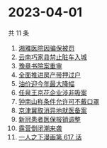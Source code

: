 # 2023-04-01

共 11 条

<!-- BEGIN -->
<!-- 最后更新时间 Sat Apr 01 2023 12:08:13 GMT+0800 (China Standard Time) -->

1. [湘雅医院因骗保被罚](https://www.zhihu.com/search?q=%E6%B9%98%E9%9B%85%E5%8C%BB%E9%99%A2%E5%9B%A0%E9%AA%97%E4%BF%9D%E8%A2%AB%E7%BD%9A)
1. [云南巧家县禁止脏车入城](https://www.zhihu.com/search?q=%E4%BA%91%E5%8D%97%E5%B7%A7%E5%AE%B6%E5%8E%BF%E7%A6%81%E6%AD%A2%E8%84%8F%E8%BD%A6%E5%85%A5%E5%9F%8E)
1. [豫章书院案重审](https://www.zhihu.com/search?q=%E8%B1%AB%E7%AB%A0%E4%B9%A6%E9%99%A2%E6%A1%88%E9%87%8D%E5%AE%A1)
1. [全面推进房产带押过户](https://www.zhihu.com/search?q=%E5%85%A8%E9%9D%A2%E6%8E%A8%E8%BF%9B%E6%88%BF%E4%BA%A7%E5%B8%A6%E6%8A%BC%E8%BF%87%E6%88%B7)
1. [油价迎今年最大降幅](https://www.zhihu.com/search?q=%E6%B2%B9%E4%BB%B7%E8%BF%8E%E4%BB%8A%E5%B9%B4%E6%9C%80%E5%A4%A7%E9%99%8D%E5%B9%85)
1. [任泉王京花企业涉非吸案](https://www.zhihu.com/search?q=%E4%BB%BB%E6%B3%89%E7%8E%8B%E4%BA%AC%E8%8A%B1%E4%BC%81%E4%B8%9A%E6%B6%89%E9%9D%9E%E5%90%B8%E6%A1%88%20)
1. [钟南山称条件允许可不戴口罩](https://www.zhihu.com/search?q=%E9%92%9F%E5%8D%97%E5%B1%B1%E7%A7%B0%E6%9D%A1%E4%BB%B6%E5%85%81%E8%AE%B8%E5%8F%AF%E4%B8%8D%E6%88%B4%E5%8F%A3%E7%BD%A9)
1. [京津冀取消异地就医备案](https://www.zhihu.com/search?q=%E4%BA%AC%E6%B4%A5%E5%86%80%E5%8F%96%E6%B6%88%E5%BC%82%E5%9C%B0%E5%B0%B1%E5%8C%BB%E5%A4%87%E6%A1%88)
1. [新冠患者医保报销调整](https://www.zhihu.com/search?q=%E6%96%B0%E5%86%A0%E6%82%A3%E8%80%85%E5%8C%BB%E4%BF%9D%E6%8A%A5%E9%94%80%E8%B0%83%E6%95%B4)
1. [露营倒闭潮来袭](https://www.zhihu.com/search?q=%E9%9C%B2%E8%90%A5%E5%80%92%E9%97%AD%E6%BD%AE%E6%9D%A5%E8%A2%AD)
1. [一人之下漫画第 617 话](https://www.zhihu.com/search?q=%E4%B8%80%E4%BA%BA%E4%B9%8B%E4%B8%8B%E6%BC%AB%E7%94%BB%E7%AC%AC%20617%20%E8%AF%9D)

<!-- END -->
